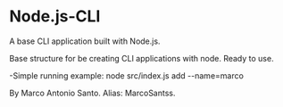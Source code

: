 # Node.js-CLI

A base CLI application built with Node.js.

Base structure for be creating CLI applications with node.
Ready to use.

-Simple running example:
node src/index.js add --name=marco

By Marco Antonio Santo.
Alias: MarcoSantss.
